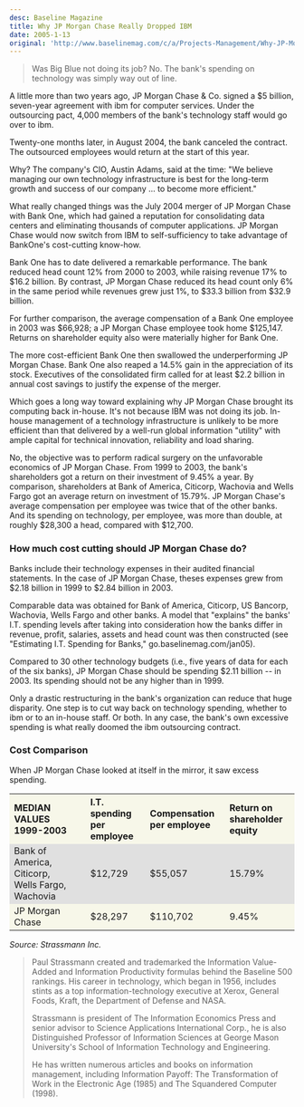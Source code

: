 ```yaml
---
desc: Baseline Magazine
title: Why JP Morgan Chase Really Dropped IBM
date: 2005-1-13
original: 'http://www.baselinemag.com/c/a/Projects-Management/Why-JP-Morgan-Chase-Really-Dropped-IBM/'
---
```


> Was Big Blue not doing its job? No. The bank's spending on technology was simply way out of line.


A little more than two years ago, JP Morgan Chase & Co. signed a $5
billion, seven-year agreement with ibm for computer services. Under
the outsourcing pact, 4,000 members of the bank's technology staff
would go over to ibm.

Twenty-one months later, in August 2004, the bank canceled the
contract. The outsourced employees would return at the start of this
year.

Why? The company's CIO, Austin Adams, said at the time: "We believe
managing our own technology infrastructure is best for the long-term
growth and success of our company ... to become more efficient."

What really changed things was the July 2004 merger of JP Morgan
Chase with Bank One, which had gained a reputation for consolidating
data centers and eliminating thousands of computer applications. JP
Morgan Chase would now switch from IBM to self-sufficiency to take
advantage of BankOne's cost-cutting know-how.

Bank One has to date delivered a remarkable performance. The bank
reduced head count 12% from 2000 to 2003, while raising revenue 17% to
$16.2 billion. By contrast, JP Morgan Chase reduced its head count
only 6% in the same period while revenues grew just 1%, to $33.3
billion from $32.9 billion.

For further comparison, the average compensation of a Bank One
employee in 2003 was $66,928; a JP Morgan Chase employee took home
$125,147. Returns on shareholder equity also were materially higher
for Bank One.

The more cost-efficient Bank One then swallowed the underperforming
JP Morgan Chase. Bank One also reaped a 14.5% gain in the appreciation
of its stock. Executives of the consolidated firm called for at least
$2.2 billion in annual cost savings to justify the expense of the
merger.

Which goes a long way toward explaining why JP Morgan Chase brought
its computing back in-house. It's not because IBM was not doing its
job. In-house management of a technology infrastructure is unlikely to
be more efficient than that delivered by a well-run global information
"utility" with ample capital for technical innovation, reliability and
load sharing.

No, the objective was to perform radical surgery on the unfavorable
economics of JP Morgan Chase. From 1999 to 2003, the bank's
shareholders got a return on their investment of 9.45% a year. By
comparison, shareholders at Bank of America, Citicorp, Wachovia and
Wells Fargo got an average return on investment of 15.79%. JP Morgan
Chase's average compensation per employee was twice that of the other
banks. And its spending on technology, per employee, was more than
double, at roughly $28,300 a head, compared with $12,700.

### How much cost cutting should JP Morgan Chase do?

Banks include their technology expenses in their audited financial
statements. In the case of JP Morgan Chase, theses expenses grew from
$2.18 billion in 1999 to $2.84 billion in 2003.

Comparable data was obtained for Bank of America, Citicorp, US
Bancorp, Wachovia, Wells Fargo and other banks. A model that
"explains" the banks' I.T. spending levels after taking into
consideration how the banks differ in revenue, profit, salaries,
assets and head count was then constructed (see "Estimating
I.T. Spending for Banks," go.baselinemag.com/jan05).

Compared to 30 other technology budgets (i.e., five years of data
for each of the six banks), JP Morgan Chase should be spending $2.11
billion -- in 2003. Its spending should not be any higher than in
1999.

Only a drastic restructuring in the bank's organization can reduce
that huge disparity. One step is to cut way back on technology
spending, whether to ibm or to an in-house staff. Or both. In any
case, the bank's own excessive spending is what really doomed the ibm
outsourcing contract.


### Cost Comparison

When JP Morgan Chase looked at itself in the mirror, it saw excess spending.


<table cellpadding="4" cellspacing="1">
<tr bgcolor="#F7F7E9" align="left">
  <th>MEDIAN VALUES 1999-2003</th>
  <th>I.T. spending per employee</th>
  <th>Compensation per employee</th>
  <th>Return on shareholder equity</th></tr>
<tr bgcolor="#e0e0e0">
  <td>Bank of America, Citicorp, Wells&nbsp;Fargo, Wachovia</td>
  <td>$12,729</td>
  <td>$55,057</td>
  <td>15.79%</td></tr>
<tr bgcolor="#F7F7E9">
  <td>JP Morgan Chase</td>
  <td>$28,297</td>
  <td>$110,702</td>
  <td>9.45%</td></tr>
</table>


*Source: Strassmann Inc.*



> Paul Strassmann created and trademarked the Information Value-Added and
> Information Productivity formulas behind the Baseline 500
> rankings. His career in technology, which began in 1956, includes
> stints as a top information-technology executive at Xerox, General
> Foods, Kraft, the Department of Defense and NASA.
>
> Strassmann is president of The Information Economics Press and senior
> advisor to Science Applications International Corp., he is also
> Distinguished Professor of Information Sciences at George Mason
> University's School of Information Technology and Engineering.
>
> He has written numerous articles and books on information management,
> including Information Payoff: The Transformation of Work in the
> Electronic Age (1985) and The Squandered Computer (1998).
